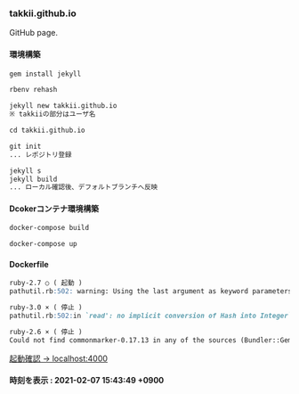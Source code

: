 ### takkii.github.io

GitHub page.

#### 環境構築

```markdown
gem install jekyll

rbenv rehash

jekyll new takkii.github.io
※ takkiiの部分はユーザ名

cd takkii.github.io

git init
... レポジトリ登録

jekyll s
jekyll build
... ローカル確認後、デフォルトブランチへ反映
```

#### Dcokerコンテナ環境構築

```markdown
docker-compose build

docker-compose up
```

#### Dockerfile

```markdown
ruby-2.7 ○ ( 起動 )
pathutil.rb:502: warning: Using the last argument as keyword parameters is deprecated

ruby-3.0 × ( 停止 )
pathutil.rb:502:in `read': no implicit conversion of Hash into Integer`

ruby-2.6 × ( 停止 )
Could not find commonmarker-0.17.13 in any of the sources (Bundler::GemNotFound)
```

[起動確認 -> localhost:4000](http://localhost:4000/)

#### 時刻を表示 : 2021-02-07 15:43:49 +0900
